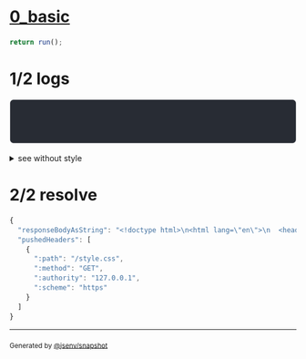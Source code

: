 # [0_basic](../../http2_push_prevent.test.mjs#L94)

```js
return run();
```

# 1/2 logs

![img](log_group.svg)

<details>
  <summary>see without style</summary>

```console
server started at https://127.0.0.1
GET https://127.0.0.1/main.html
  Push /style.css
  200 OK
```

</details>


# 2/2 resolve

```js
{
  "responseBodyAsString": "<!doctype html>\n<html lang=\"en\">\n  <head>\n    <title>Basic website</title>\n    <link rel=\"icon\" href=\"data:,\" />\n  </head>\n\n  <body>\n    <link rel=\"stylesheet\" href=\"./style.css\" />\n    <script type=\"module\" src=\"./script.js\"></script>\n  </body>\n</html>\n",
  "pushedHeaders": [
    {
      ":path": "/style.css",
      ":method": "GET",
      ":authority": "127.0.0.1",
      ":scheme": "https"
    }
  ]
}
```

---

<sub>
  Generated by <a href="https://github.com/jsenv/core/tree/main/packages/independent/snapshot">@jsenv/snapshot</a>
</sub>
